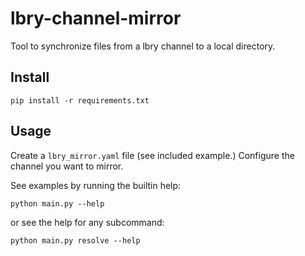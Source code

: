# lbry-channel-mirror

Tool to synchronize files from a lbry channel to a local directory.

## Install

```
pip install -r requirements.txt
```

## Usage

Create a ```lbry_mirror.yaml``` file (see included example.) Configure the channel you want to mirror.

See examples by running the builtin help:

```
python main.py --help
```

or see the help for any subcommand:

```
python main.py resolve --help
```
